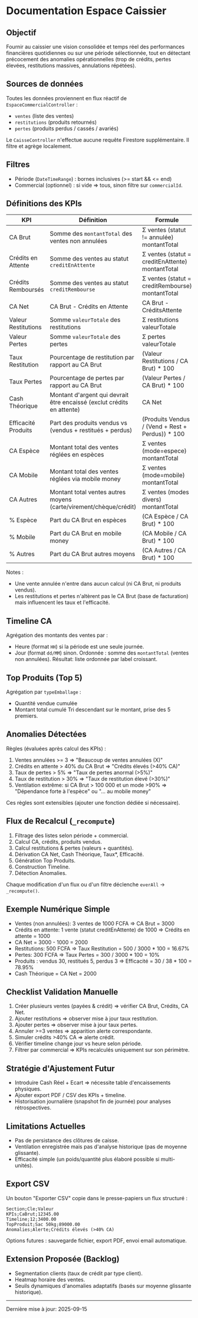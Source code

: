 # Documentation Espace Caissier

## Objectif
Fournir au caissier une vision consolidée et temps réel des performances financières quotidiennes ou sur une période sélectionnée, tout en détectant précocement des anomalies opérationnelles (trop de crédits, pertes élevées, restitutions massives, annulations répétées).

## Sources de données
Toutes les données proviennent en flux réactif de `EspaceCommercialController` :
- `ventes` (liste des ventes)
- `restitutions` (produits retournés)
- `pertes` (produits perdus / cassés / avariés)

Le `CaisseController` n'effectue aucune requête Firestore supplémentaire. Il filtre et agrège localement.

## Filtres
- Période (`DateTimeRange`) : bornes inclusives (>= start && <= end)
- Commercial (optionnel) : si vide => tous, sinon filtre sur `commercialId`.

## Définitions des KPIs
| KPI | Définition | Formule |
|-----|------------|---------|
| CA Brut | Somme des `montantTotal` des ventes non annulées | Σ ventes (statut != annulée) montantTotal |
| Crédits en Attente | Somme des ventes au statut `creditEnAttente` | Σ ventes (statut = creditEnAttente) montantTotal |
| Crédits Remboursés | Somme des ventes au statut `creditRembourse` | Σ ventes (statut = creditRembourse) montantTotal |
| CA Net | CA Brut - Crédits en Attente | CA Brut - CréditsAttente |
| Valeur Restitutions | Somme `valeurTotale` des restitutions | Σ restitutions valeurTotale |
| Valeur Pertes | Somme `valeurTotale` des pertes | Σ pertes valeurTotale |
| Taux Restitution | Pourcentage de restitution par rapport au CA Brut | (Valeur Restitutions / CA Brut) * 100 |
| Taux Pertes | Pourcentage de pertes par rapport au CA Brut | (Valeur Pertes / CA Brut) * 100 |
| Cash Théorique | Montant d'argent qui devrait être encaissé (exclut crédits en attente) | CA Net |
| Efficacité Produits | Part des produits vendus vs (vendus + restitués + perdus) | (Produits Vendus / (Vend + Rest + Perdus)) * 100 |
| CA Espèce | Montant total des ventes réglées en espèces | Σ ventes (mode=espece) montantTotal |
| CA Mobile | Montant total des ventes réglées via mobile money | Σ ventes (mode=mobile) montantTotal |
| CA Autres | Montant total ventes autres moyens (carte/virement/chèque/crédit) | Σ ventes (modes divers) montantTotal |
| % Espèce | Part du CA Brut en espèces | (CA Espèce / CA Brut) * 100 |
| % Mobile | Part du CA Brut en mobile money | (CA Mobile / CA Brut) * 100 |
| % Autres | Part du CA Brut autres moyens | (CA Autres / CA Brut) * 100 |

Notes :
- Une vente annulée n'entre dans aucun calcul (ni CA Brut, ni produits vendus).
- Les restitutions et pertes n'altèrent pas le CA Brut (base de facturation) mais influencent les taux et l'efficacité.

## Timeline CA
Agrégation des montants des ventes par :
- Heure (format `HH`) si la période est une seule journée.
- Jour (format `dd/MM`) sinon.
Ordonnée : somme des `montantTotal` (ventes non annulées). Résultat: liste ordonnée par label croissant.

## Top Produits (Top 5)
Agrégation par `typeEmballage` :
- Quantité vendue cumulée
- Montant total cumulé
Tri descendant sur le montant, prise des 5 premiers.

## Anomalies Détectées
Règles (évaluées après calcul des KPIs) :
1. Ventes annulées >= 3 => "Beaucoup de ventes annulées (X)"
2. Crédits en attente > 40% du CA Brut => "Crédits élevés (>40% CA)"
3. Taux de pertes > 5% => "Taux de pertes anormal (>5%)"
4. Taux de restitution > 30% => "Taux de restitution élevé (>30%)"
5. Ventilation extrême: si CA Brut > 100 000 et un mode >90% => "Dépendance forte à l'espèce" ou "... au mobile money"

Ces règles sont extensibles (ajouter une fonction dédiée si nécessaire).

## Flux de Recalcul (`_recompute`)
1. Filtrage des listes selon période + commercial.
2. Calcul CA, crédits, produits vendus.
3. Calcul restitutions & pertes (valeurs + quantités).
4. Dérivation CA Net, Cash Théorique, Taux*, Efficacité.
5. Génération Top Produits.
6. Construction Timeline.
7. Détection Anomalies.

Chaque modification d'un flux ou d'un filtre déclenche `everAll` -> `_recompute()`.

## Exemple Numérique Simple
- Ventes (non annulées): 3 ventes de 1000 FCFA => CA Brut = 3000
- Crédits en attente: 1 vente (statut creditEnAttente) de 1000 => Crédits en attente = 1000
- CA Net = 3000 - 1000 = 2000
- Restitutions: 500 FCFA => Taux Restitution = 500 / 3000 * 100 = 16.67%
- Pertes: 300 FCFA => Taux Pertes = 300 / 3000 * 100 = 10%
- Produits : vendus 30, restitués 5, perdus 3 => Efficacité = 30 / 38 * 100 = 78.95%
- Cash Théorique = CA Net = 2000

## Checklist Validation Manuelle
1. Créer plusieurs ventes (payées & crédit) => vérifier CA Brut, Crédits, CA Net.
2. Ajouter restitutions => observer mise à jour taux restitution.
3. Ajouter pertes => observer mise à jour taux pertes.
4. Annuler >=3 ventes => apparition alerte correspondante.
5. Simuler crédits >40% CA => alerte crédit.
6. Vérifier timeline change jour vs heure selon période.
7. Filtrer par commercial => KPIs recalculés uniquement sur son périmètre.

## Stratégie d'Ajustement Futur
- Introduire Cash Réel + Ecart => nécessite table d'encaissements physiques.
- Ajouter export PDF / CSV des KPIs + timeline.
- Historisation journalière (snapshot fin de journée) pour analyses rétrospectives.

## Limitations Actuelles
- Pas de persistance des clôtures de caisse.
- Ventilation enregistrée mais pas d'analyse historique (pas de moyenne glissante). 
- Efficacité simple (un poids/quantité plus élaboré possible si multi-unités).

## Export CSV
Un bouton "Exporter CSV" copie dans le presse-papiers un flux structuré :
```
Section;Cle;Valeur
KPIs;CaBrut;12345.00
Timeline;12;3400.00
TopProduit;Sac 50kg;89000.00
Anomalies;Alerte;Crédits élevés (>40% CA)
```
Options futures : sauvegarde fichier, export PDF, envoi email automatique.

## Extension Proposée (Backlog)
- Segmentation clients (taux de crédit par type client).
- Heatmap horaire des ventes.
- Seuils dynamiques d'anomalies adaptatifs (basés sur moyenne glissante historique).

---
Dernière mise à jour: 2025-09-15
